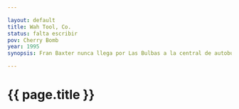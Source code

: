 ```yaml
---

layout: default
title: Wah Tool, Co.
status: falta escribir
pov: Cherry Bomb
year: 1995
synopsis: Fran Baxter nunca llega por Las Bulbas a la central de autobuses de Sabinas y deciden irse a cenar tacos a media cuadra de la central.

---
```


# {{ page.title }}